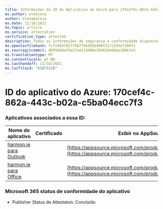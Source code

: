 ```yaml
---
title: Informações da ID do Aplicativo do Azure para 170cef4c-862a-443c-b02a-c5ba04ecc7f3
ms.author: elmalova
author: elenamalova
ms.date: 11/18/2021
ms.topic: article
ms.service: attestation
certification_type: attested
description: Todas as informações de segurança e conformidade disponíveis para o 170cef4c-862a-443c-b02a-c5ba04ecc7f3.
ms.openlocfilehash: fcfc043701f7587f563b5b496f2171245e7260f1
ms.sourcegitcommit: 8695694a7da27a4114480a394616e66ae180b7e3
ms.translationtype: MT
ms.contentlocale: pt-BR
ms.lasthandoff: 11/18/2021
ms.locfileid: "61073128"
---
```

# <a name="azure-app-id-170cef4c-862a-443c-b02a-c5ba04ecc7f3"></a>ID do aplicativo do Azure: 170cef4c-862a-443c-b02a-c5ba04ecc7f3


### <a name="apps-associated-with-this-id"></a>Aplicativos associados a essa ID:
| **Nome do aplicativo** | **Certificado** | **Exibir no AppSource** |
|--------------|---------------|-----------------------|
| [harmon.ie para Outlook](https://docs.microsoft.com/microsoft-365-app-certification/forward/WA103004101) |  | [https://appsource.microsoft.com/product/office/WA103004101](https://appsource.microsoft.com/product/office/WA103004101) |
| [harmon.ie para Office](https://docs.microsoft.com/microsoft-365-app-certification/forward/WA104381050) |  | [https://appsource.microsoft.com/product/office/WA104381050](https://appsource.microsoft.com/product/office/WA104381050) |

### <a name="microsoft-365-app-compliance-status"></a>Microsoft 365 status de conformidade do aplicativo
- Publisher Status de Attestaton: Concluído
